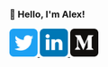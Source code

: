 ### 👋 Hello, I'm Alex!

<a href="https://twitter.com/arosolko">
  <img width="50px" height="50px" src="https://github.com/edent/SuperTinyIcons/blob/master/images/svg/twitter.svg"/>
</a>

<a href="https://www.linkedin.com/in/rosolko">
  <img width="50px" height="50px" src="https://github.com/edent/SuperTinyIcons/blob/master/images/svg/linkedin.svg"/>
</a>

<a href="https://medium.com/@rosolko">
  <img width="50px" height="50px" src="https://github.com/edent/SuperTinyIcons/blob/master/images/svg/medium.svg"/>
</a>
